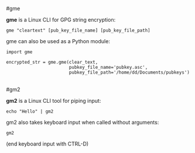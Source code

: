 #gme

**gme** is a Linux CLI for GPG string encryption:
    
    gme "cleartext" [pub_key_file_name] [pub_key_file_path]
    
gme can also be used as a Python module:

    import gme
    
    encrypted_str = gme.gme(clear_text, 
                            pubkey_file_name='pubkey.asc', 
                            pubkey_file_path='/home/dd/Documents/pubkeys')

<br>
#gm2

**gm2** is a Linux CLI tool for piping input:

    echo "Hello" | gm2
    
gm2 also takes keyboard input when called without arguments:

    gm2
    
(end keyboard input with CTRL-D)

